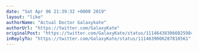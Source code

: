 ```yaml
---
date: "Sat Apr 06 21:39:32 +0000 2019"
layout: "like"
authorName: "Actual Doctor Galaxykate"
authorUrl: "https://twitter.com/GalaxyKate"
originalPost: "https://twitter.com/GalaxyKate/status/1114643830660259841"
inReplyTo: "https://twitter.com/GalaxyKate/status/1114639006287810561"
---
```

